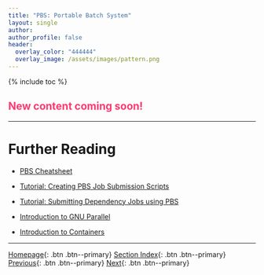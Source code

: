 ```yaml
---
title: "PBS: Portable Batch System"
layout: single
author:
author_profile: false
header:
  overlay_color: "444444"
  overlay_image: /assets/images/pattern.png
---
```


{% include toc %}

## <span style="color: #ff3870;">New content coming soon!</span>







___
# Further Reading
* [PBS Cheatsheet](02-pbs-cheatsheet)
* [Tutorial: Creating PBS Job Submission Scripts](03-pbs-1-tutorial-job-submission)
* [Tutorial: Submitting Dependency Jobs using PBS](04-pbs-2-tutorial-submitting-dependency)

* [Introduction to GNU Parallel](../../06-PARALLEL/01-introduction-to-gnu-parallel)
* [Introduction to Containers](../../07-CONTAINERS/00-introduction-to-containers)


___

[Homepage](../../../index.md){: .btn  .btn--primary}
[Section Index](../../00-IntroToHPC-LandingPage){: .btn  .btn--primary}
[Previous](../01-SLURM/04-slurm-2-tutorial-submitting-dependency-jobs){: .btn  .btn--primary}
[Next](02-pbs-cheatsheet){: .btn  .btn--primary}
